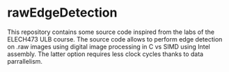 # rawEdgeDetection
This repository contains some source code inspired from the labs of the ELECH473 ULB course. The source code allows to perform edge detection on .raw images using digital image processing in C vs SIMD using Intel assembly. The latter option requires less clock cycles thanks to data parrallelism. 
